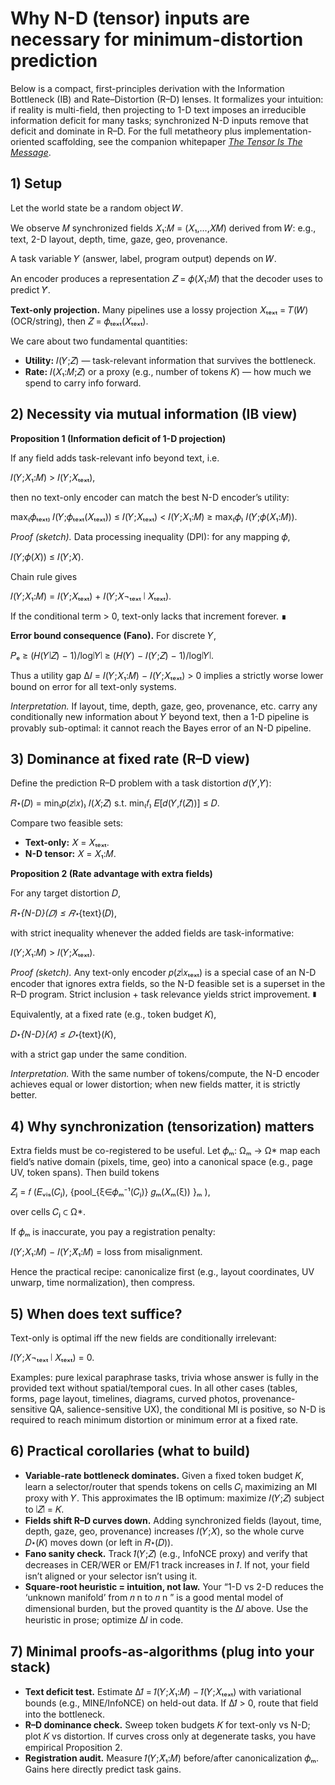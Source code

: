 # Why N-D (tensor) inputs are necessary for minimum-distortion prediction

Below is a compact, first-principles derivation with the Information Bottleneck (IB) and Rate–Distortion (R–D) lenses. It formalizes your intuition: if reality is multi-field, then projecting to 1-D text imposes an irreducible information deficit for many tasks; synchronized N-D inputs remove that deficit and dominate in R–D. For the full metatheory plus implementation-oriented scaffolding, see the companion whitepaper [*The Tensor Is The Message*](the-tensor-is-the-message.md).

## 1) Setup

Let the world state be a random object 𝑊.

We observe 𝑀 synchronized fields 𝑋₁:𝑀 = (𝑋₁,…,𝑋𝑀) derived from 𝑊: e.g., text, 2-D layout, depth, time, gaze, geo, provenance.

A task variable 𝑌 (answer, label, program output) depends on 𝑊.

An encoder produces a representation 𝑍 = 𝜙(𝑋₁:𝑀) that the decoder uses to predict 𝑌̂.

**Text-only projection.** Many pipelines use a lossy projection 𝑋ₜₑₓₜ = 𝑇(𝑊) (OCR/string), then 𝑍 = 𝜙ₜₑₓₜ(𝑋ₜₑₓₜ).

We care about two fundamental quantities:

* **Utility:** 𝐼(𝑌;𝑍) — task-relevant information that survives the bottleneck.
* **Rate:** 𝐼(𝑋₁:𝑀;𝑍) or a proxy (e.g., number of tokens 𝐾) — how much we spend to carry info forward.

## 2) Necessity via mutual information (IB view)

**Proposition 1 (Information deficit of 1-D projection)**

If any field adds task-relevant info beyond text, i.e.

𝐼(𝑌;𝑋₁:𝑀) > 𝐼(𝑌;𝑋ₜₑₓₜ),

then no text-only encoder can match the best N-D encoder’s utility:

max₍𝜙ₜₑₓₜ₎ 𝐼(𝑌;𝜙ₜₑₓₜ(𝑋ₜₑₓₜ)) ≤ 𝐼(𝑌;𝑋ₜₑₓₜ) < 𝐼(𝑌;𝑋₁:𝑀) ≥ max₍𝜙₎ 𝐼(𝑌;𝜙(𝑋₁:𝑀)).

*Proof (sketch).* Data processing inequality (DPI): for any mapping 𝜙,

𝐼(𝑌;𝜙(𝑋)) ≤ 𝐼(𝑌;𝑋).

Chain rule gives

𝐼(𝑌;𝑋₁:𝑀) = 𝐼(𝑌;𝑋ₜₑₓₜ) + 𝐼(𝑌;𝑋¬ₜₑₓₜ ∣ 𝑋ₜₑₓₜ).

If the conditional term > 0, text-only lacks that increment forever. ∎

**Error bound consequence (Fano).** For discrete 𝑌,

𝑃ₑ ≥ (𝐻(𝑌∣𝑍) − 1)/log∣𝑌∣ ≥ (𝐻(𝑌) − 𝐼(𝑌;𝑍) − 1)/log∣𝑌∣.

Thus a utility gap Δ𝐼 = 𝐼(𝑌;𝑋₁:𝑀) − 𝐼(𝑌;𝑋ₜₑₓₜ) > 0 implies a strictly worse lower bound on error for all text-only systems.

*Interpretation.* If layout, time, depth, gaze, geo, provenance, etc. carry any conditionally new information about 𝑌 beyond text, then a 1-D pipeline is provably sub-optimal: it cannot reach the Bayes error of an N-D pipeline.

## 3) Dominance at fixed rate (R–D view)

Define the prediction R–D problem with a task distortion 𝑑(𝑌,𝑌̂):

𝑅⋆(𝐷) = min₍𝑝(𝑧∣𝑥)₎ 𝐼(𝑋;𝑍)  s.t.  min₍𝑓₎ 𝐸[𝑑(𝑌,𝑓(𝑍))] ≤ 𝐷.

Compare two feasible sets:

* **Text-only:** 𝑋 = 𝑋ₜₑₓₜ.
* **N-D tensor:** 𝑋 = 𝑋₁:𝑀.

**Proposition 2 (Rate advantage with extra fields)**

For any target distortion 𝐷,

𝑅⋆_{N-D}(𝐷) ≤ 𝑅⋆_{text}(𝐷),

with strict inequality whenever the added fields are task-informative:

𝐼(𝑌;𝑋₁:𝑀) > 𝐼(𝑌;𝑋ₜₑₓₜ).

*Proof (sketch).* Any text-only encoder 𝑝(𝑧∣𝑥ₜₑₓₜ) is a special case of an N-D encoder that ignores extra fields, so the N-D feasible set is a superset in the R–D program. Strict inclusion + task relevance yields strict improvement. ∎

Equivalently, at a fixed rate (e.g., token budget 𝐾),

𝐷⋆_{N-D}(𝐾) ≤ 𝐷⋆_{text}(𝐾),

with a strict gap under the same condition.

*Interpretation.* With the same number of tokens/compute, the N-D encoder achieves equal or lower distortion; when new fields matter, it is strictly better.

## 4) Why synchronization (tensorization) matters

Extra fields must be co-registered to be useful. Let 𝜙ₘ: Ωₘ → Ω* map each field’s native domain (pixels, time, geo) into a canonical space (e.g., page UV, token spans). Then build tokens

𝑍ⱼ = 𝑓 (𝐸ᵥᵢₛ(𝐶ⱼ), {pool_{ξ∈𝜙ₘ⁻¹(𝐶ⱼ)} 𝑔ₘ(𝑋ₘ(ξ)) }ₘ ),

over cells 𝐶ⱼ ⊂ Ω*.

If 𝜙ₘ is inaccurate, you pay a registration penalty:

𝐼(𝑌;𝑋₁:𝑀) − 𝐼(𝑌;𝑋̃₁:𝑀) = loss from misalignment.

Hence the practical recipe: canonicalize first (e.g., layout coordinates, UV unwarp, time normalization), then compress.

## 5) When does text suffice?

Text-only is optimal iff the new fields are conditionally irrelevant:

𝐼(𝑌;𝑋¬ₜₑₓₜ ∣ 𝑋ₜₑₓₜ) = 0.

Examples: pure lexical paraphrase tasks, trivia whose answer is fully in the provided text without spatial/temporal cues. In all other cases (tables, forms, page layout, timelines, diagrams, curved photos, provenance-sensitive QA, salience-sensitive UX), the conditional MI is positive, so N-D is required to reach minimum distortion or minimum error at a fixed rate.

## 6) Practical corollaries (what to build)

* **Variable-rate bottleneck dominates.** Given a fixed token budget 𝐾, learn a selector/router that spends tokens on cells 𝐶ⱼ maximizing an MI proxy with 𝑌. This approximates the IB optimum: maximize 𝐼(𝑌;𝑍) subject to ∣𝑍∣ = 𝐾.
* **Fields shift R–D curves down.** Adding synchronized fields (layout, time, depth, gaze, geo, provenance) increases 𝐼(𝑌;𝑋), so the whole curve 𝐷⋆(𝐾) moves down (or left in 𝑅⋆(𝐷)).
* **Fano sanity check.** Track 𝐼̂(𝑌;𝑍) (e.g., InfoNCE proxy) and verify that decreases in CER/WER or EM/F1 track increases in 𝐼̂. If not, your field isn’t aligned or your selector isn’t using it.
* **Square-root heuristic = intuition, not law.** Your “1-D vs 2-D reduces the ‘unknown manifold’ from
  𝑛
  n to
  𝑛
  n
  ​” is a good mental model of dimensional burden, but the proved quantity is the Δ𝐼 above. Use the heuristic in prose; optimize Δ𝐼 in code.

## 7) Minimal proofs-as-algorithms (plug into your stack)

* **Text deficit test.** Estimate Δ𝐼̂ = 𝐼̂(𝑌;𝑋₁:𝑀) − 𝐼̂(𝑌;𝑋ₜₑₓₜ) with variational bounds (e.g., MINE/InfoNCE) on held-out data. If Δ𝐼̂ > 0, route that field into the bottleneck.
* **R–D dominance check.** Sweep token budgets 𝐾 for text-only vs N-D; plot 𝐾 vs distortion. If curves cross only at degenerate tasks, you have empirical Proposition 2.
* **Registration audit.** Measure 𝐼̂(𝑌;𝑋̃₁:𝑀) before/after canonicalization 𝜙ₘ. Gains here directly predict task gains.
